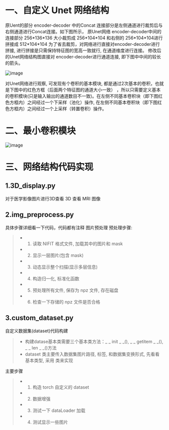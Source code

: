 # 一、自定义 Unet 网络结构

原Uent的部分  encoder-decoder 中的Concat 连接部分是左侧通道进行裁剪后与右侧通道进行Concat连接。如下图所示，
原Unet网络 encoder-decoder中间的连接部分 256\*136\*136 大小裁剪成 256\*104\*104 和右侧的 256\*104\*104进行拼接成 512\*104\*104
为了省去裁剪，对网络进行直接对encoder-decoder进行拼接, 进行拼接是只需保持特征图的宽高一致就行, 在通道维度进行连接。
修改后的Unet网络结构图直接对 encoder-decoder进行通道连接, 即下图中中间的较长的箭头。

![image](https://github.com/xiaoaleiBLUE/computer_vision/assets/107736675/306a4252-8162-4d7c-acd1-13494f69c538)

对Unet网络进行观察, 可发现有个卷积的基本模块, 都是通过2次基本的卷积，也就是下图中的红色方框（后面两个特征图的通道大小一致）
，所以只需要定义基本的卷积模块(只是输入输出的通道数目不一致)。在左侧不同基本卷积块（即下图红色方框内）之间经过一个下采样（池化）操作, 
在左侧不同基本卷积块（即下图红色方框内）之间经过一个上采样（转置卷积）操作。

# 二、最小卷积模块

![image](https://github.com/xiaoaleiBLUE/computer_vision/assets/107736675/c5d56d22-93f0-4292-a87a-fdbe942daf5b)


# 三、网络结构代码实现
## 1.3D_display.py
对于医学影像图片进行3D查看
3D 查看 MRI 图像

## 2.img_preprocess.py
具体步骤详细看一下代码，代码都有注释
图片预处理
预处理步骤:
>- 1. 读取 NIFIT 格式文件, 加载其中的图片和 mask
>- 2. 显示一层图片(包含 mask)
>- 3. 动态显示整个扫描(显示多层信息)
>- 4. 构造归一化, 标准化函数
>- 5. 预处理所有文件, 保存为 npz 文件, 存在磁盘
>- 6. 检查一下存储的 npz 文件是否合格

## 3.custom_dataset.py
自定义数据集(dataset)代码构建
>- 构建datase基本类需要三个基本类方法：_ _ init _ _(), _ _ getitem _ _(), _ _ len _ _()方法
>- dataset 类主要传入数据集图片路径, 标签, 和数据集变换形式, 先看看基本类型, 采用 类来实现

主要步骤
>- 1. 构造 torch 自定义的 dataset
>- 2. 数据增强
>- 3. 测试一下 dataLoader 加载
>- 4. 测试显示一些图片




